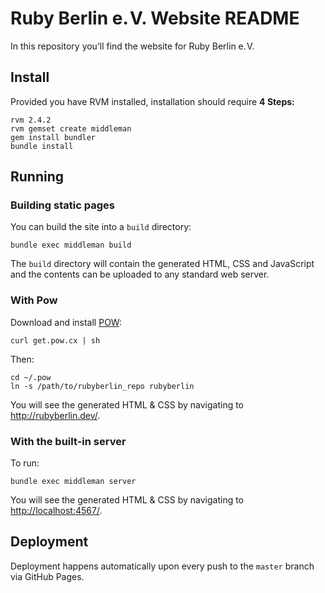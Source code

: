Ruby Berlin e. V. Website README
================================

In this repository you’ll find the website for Ruby Berlin e. V.

Install
-------

Provided you have RVM installed, installation should require **4 Steps:**

    rvm 2.4.2
    rvm gemset create middleman
    gem install bundler
    bundle install

Running
-------

### Building static pages

You can build the site into a `build` directory:

    bundle exec middleman build

The `build` directory will contain the generated HTML, CSS and JavaScript and
the contents can be uploaded to any standard web server.

### With Pow

Download and install [POW](http://pow.cx/):

    curl get.pow.cx | sh

Then:

    cd ~/.pow
    ln -s /path/to/rubyberlin_repo rubyberlin

You will see the generated HTML & CSS by navigating to <http://rubyberlin.dev/>.

### With the built-in server

To run:

    bundle exec middleman server

You will see the generated HTML & CSS by navigating to <http://localhost:4567/>.

Deployment
----------

Deployment happens automatically upon every push to the `master` branch via GitHub Pages.
